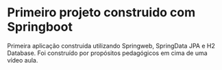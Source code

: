 # Primeiro projeto construido com Springboot
<p>Primeira aplicação construida utilizando Springweb, SpringData JPA e H2 Database. Foi construído por propósitos pedagógicos em cima de uma vídeo aula.</p>
